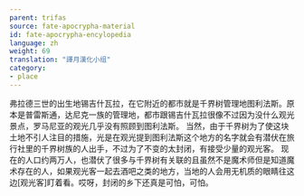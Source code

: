 ```yaml
---
parent: trifas
source: fate-apocrypha-material
id: fate-apocrypha-encylopedia
language: zh
weight: 69
translation: "譯月漢化小组"
category:
- place
---
```


弗拉德三世的出生地锡吉什瓦拉，在它附近的都市就是千界树管理地图利法斯。原本是普雷斯通，达尼克一族的管理地，都市跟锡吉什瓦拉很像不过因为没什么观光景点，罗马尼亚的观光几乎没有照顾到图利法斯。
当然，由于千界树为了使这块土地不引人注目的措施，光是在观光提到图利法斯这个地方的名字就会有潜伏在旅行社里的千界树族的人出手，不过为了不变的太封闭，有接受少量的观光客。
现在的人口约两万人，也潜伏了很多与千界树有关联的且虽然不是魔术师但是知道魔术存在的人，如果观光客一起去酒吧之类的地方，当地的人会用无机质的眼睛往这边[观光客]盯着看。哎呀，封闭的乡下还真是可怕，可怕。
